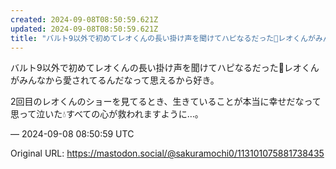 ```yaml
---
created: 2024-09-08T08:50:59.621Z
updated: 2024-09-08T08:50:59.621Z
title: "バルト9以外で初めてレオくんの長い掛け声を聞けてハピなるだった🩷レオくんがみんなから愛されてるんだなって思えるから好き。2回目のレオくんのショーを見てるとき、生[...]"
---
```


<p>バルト9以外で初めてレオくんの長い掛け声を聞けてハピなるだった🩷レオくんがみんなから愛されてるんだなって思えるから好き。</p><p>2回目のレオくんのショーを見てるとき、生きていることが本当に幸せだなって思って泣いた💧すべての心が救われますように…。</p>

&mdash; 2024-09-08 08:50:59 UTC

Original URL: https://mastodon.social/@sakuramochi0/113101075881738435

